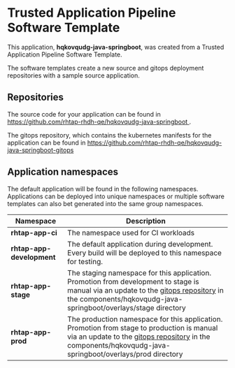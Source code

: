 # Trusted Application Pipeline Software Template

This application, **hqkovqudg-java-springboot**, was created from a Trusted Application Pipeline Software Template.

The software templates create a new source and gitops deployment repositories with a sample source application. 

## Repositories

The source code for your application can be found in [https://github.com/rhtap-rhdh-qe/hqkovqudg-java-springboot ](https://github.com/rhtap-rhdh-qe/hqkovqudg-java-springboot ).
 
The gitops repository, which contains the kubernetes manifests for the application can be found in 
[https://github.com/rhtap-rhdh-qe/hqkovqudg-java-springboot-gitops ](https://github.com/rhtap-rhdh-qe/hqkovqudg-java-springboot-gitops ) 

## Application namespaces 

The default application will be found in the following namespaces. Applications can be deployed into unique namespaces or multiple software templates can also bet generated into the same group namespaces.  

|  Namespace   |  Description   |  
| -------- | -------- |
| **rhtap-app-ci** | The namespace used for CI workloads |
| **rhtap-app-development** | The default application during development. Every build will be deployed to this namespace for testing. |
| **rhtap-app-stage** | The staging namespace for this application. Promotion from development to stage is manual via an update to the [gitops repository](https://github.com/rhtap-rhdh-qe/hqkovqudg-java-springboot-gitops ) in the components/hqkovqudg-java-springboot/overlays/stage directory |
| **rhtap-app-prod** | The production namespace for this application. Promotion from stage to production is manual via an update to the [gitops repository](https://github.com/rhtap-rhdh-qe/hqkovqudg-java-springboot-gitops ) in the components/hqkovqudg-java-springboot/overlays/prod directory |